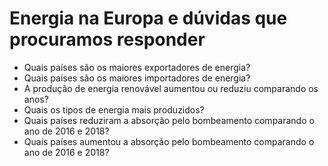 # Energia na Europa e dúvidas que procuramos responder
* Quais países são os maiores exportadores de energia?
* Quais paises são os maiores importadores de energia?
* A produção de energia renovável aumentou ou reduziu comparando os anos?
* Quais os tipos de energia mais produzidos?
* Quais países reduziram a  absorção pelo bombeamento comparando o ano de 2016 e 2018?
* Quais países aumentou a absorção pelo bombeamento comparando o ano de 2016 e 2018?
